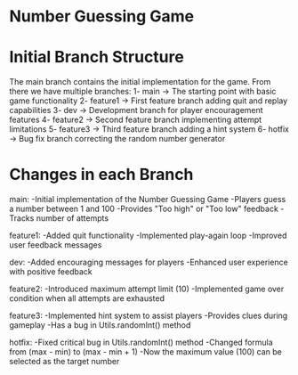 # Number Guessing Game

# Initial Branch Structure
The main branch contains the initial implementation for the game.
From there we have multiple branches:
1- main -> The starting point with basic game functionality
2- feature1 -> First feature branch adding quit and replay capabilities
3- dev -> Development branch for player encouragement features
4- feature2 -> Second feature branch implementing attempt limitations
5- feature3 -> Third feature branch adding a hint system
6- hotfix -> Bug fix branch correcting the random number generator

# Changes in each Branch
main:
-Initial implementation of the Number Guessing Game
-Players guess a number between 1 and 100
-Provides "Too high" or "Too low" feedback
-Tracks number of attempts

feature1:
-Added quit functionality
-Implemented play-again loop 
-Improved user feedback messages

dev:
-Added encouraging messages for players
-Enhanced user experience with positive feedback

feature2:
-Introduced maximum attempt limit (10)
-Implemented game over condition when all attempts are exhausted

feature3:
-Implemented hint system to assist players
-Provides clues during gameplay
-Has a bug in Utils.randomInt() method

hotfix:
-Fixed critical bug in Utils.randomInt() method
-Changed formula from (max - min) to (max - min + 1)
-Now the maximum value (100) can be selected as the target number
